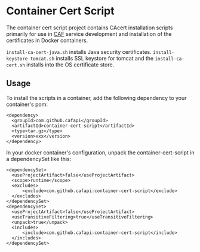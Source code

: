 # Container Cert Script

The container cert script project contains CAcert installation scripts primarily for use in [CAF](http://cafapi.github.io/) service development and installation of the certificates in Docker containers.

`install-ca-cert-java.sh` installs Java security certificates. `install-keystore-tomcat.sh` installs SSL keystore for tomcat and the `install-ca-cert.sh` installs into the OS certificate store.

## Usage

To install the scripts in a container, add the following dependency to your container's pom:

```
<dependency>
  <groupId>com.github.cafapi</groupId>
  <artifactId>container-cert-script</artifactId>
  <type>tar.gz</type>
  <version>xxx</version>
</dependency>
```

In your docker container's configuration, unpack the container-cert-script in a dependencySet like this:

```
<dependencySet>
  <useProjectArtifact>false</useProjectArtifact>
  <scope>runtime</scope>
  <excludes>
      <exclude>com.github.cafapi:container-cert-script</exclude>
  </excludes>
</dependencySet>
<dependencySet>
  <useProjectArtifact>false</useProjectArtifact>
  <useTransitiveFiltering>true</useTransitiveFiltering>
  <unpack>true</unpack>
  <includes>
      <include>com.github.cafapi:container-cert-script</include>
  </includes>
</dependencySet>
```
